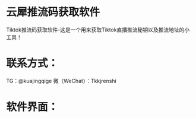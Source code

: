 # 云犀推流码获取软件
Tiktok推流码获取软件-这是一个用来获取Tiktok直播推流秘钥以及推流地址的小工具！
# 联系方式：
TG：@kuajingqige
微（WeChat）：Tkkjrenshi
# 软件界面：
